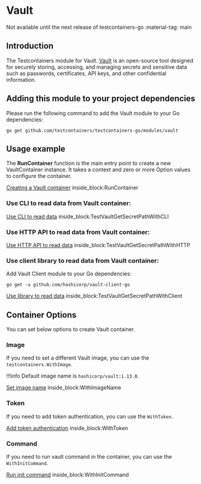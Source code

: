 # Vault

Not available until the next release of testcontainers-go <span class="tc-version">:material-tag: main</span>

## Introduction

The Testcontainers module for Vault. [Vault](https://www.vaultproject.io/) is an open-source tool designed for securely storing, accessing, and managing secrets and sensitive data such as passwords, certificates, API keys, and other confidential information.

## Adding this module to your project dependencies

Please run the following command to add the Vault module to your Go dependencies:

```
go get github.com/testcontainers/testcontainers-go/modules/vault
```

## Usage example
The **RunContainer** function is the main entry point to create a new VaultContainer instance. 
It takes a context and zero or more Option values to configure the container.
<!--codeinclude-->
[Creating a Vault container](../../modules/vault/vault_test.go) inside_block:RunContainer
<!--/codeinclude-->

### Use CLI to read data from Vault container:
<!--codeinclude-->
[Use CLI to read data](../../modules/vault/vault_test.go) inside_block:TestVaultGetSecretPathWithCLI
<!--/codeinclude-->

### Use HTTP API to read data from Vault container:
<!--codeinclude-->
[Use HTTP API to read data](../../modules/vault/vault_test.go) inside_block:TestVaultGetSecretPathWithHTTP
<!--/codeinclude-->

### Use client library to read data from Vault container:
Add Vault Client module to your Go dependencies:
```
go get -u github.com/hashicorp/vault-client-go
```
<!--codeinclude-->
[Use library to read data](../../modules/vault/vault_test.go) inside_block:TestVaultGetSecretPathWithClient
<!--/codeinclude-->

## Container Options

You can set below options to create Vault container.

### Image 
If you need to set a different Vault image, you can use the `testcontainers.WithImage`. 

!!!info
    Default image name is `hashicorp/vault:1.13.0`.

<!--codeinclude-->
[Set image name](../../modules/vault/vault_test.go) inside_block:WithImageName
<!--/codeinclude-->

### Token
If you need to add token authentication, you can use the `WithToken`.
<!--codeinclude-->
[Add token authentication](../../modules/vault/vault_test.go) inside_block:WithToken
<!--/codeinclude-->

### Command
If you need to run vault command in the container, you can use the `WithInitCommand`.
<!--codeinclude-->
[Run init command](../../modules/vault/vault_test.go) inside_block:WithInitCommand
<!--/codeinclude-->
